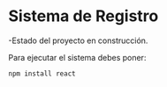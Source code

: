 <h1> Sistema de Registro</h1>
-Estado del proyecto en construcción.

Para ejecutar el sistema debes poner:

```npm install react ```
